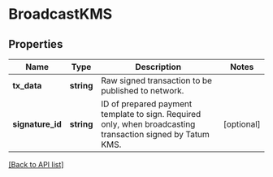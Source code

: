 # BroadcastKMS

## Properties

Name | Type | Description | Notes
------------ | ------------- | ------------- | -------------
**tx_data** | **string** | Raw signed transaction to be published to network. |
**signature_id** | **string** | ID of prepared payment template to sign. Required only, when broadcasting transaction signed by Tatum KMS. | [optional]

[[Back to API list]](../../README.md#api-endpoints)
